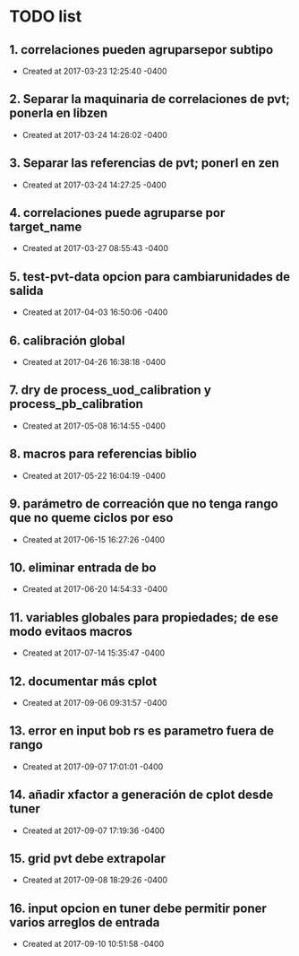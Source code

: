 # TODO list
## 1. correlaciones pueden agruparsepor subtipo
- Created at   2017-03-23 12:25:40 -0400

## 2. Separar la maquinaria de correlaciones de pvt; ponerla en libzen
- Created at   2017-03-24 14:26:02 -0400

## 3. Separar las referencias de pvt; ponerl en zen
- Created at   2017-03-24 14:27:25 -0400

## 4. correlaciones puede agruparse por target_name
- Created at   2017-03-27 08:55:43 -0400

## 5. test-pvt-data opcion para cambiarunidades de salida
- Created at   2017-04-03 16:50:06 -0400

## 6. calibración global
- Created at   2017-04-26 16:38:18 -0400

## 7. dry de process_uod_calibration y process_pb_calibration
- Created at   2017-05-08 16:14:55 -0400

## 8. macros para referencias biblio
- Created at   2017-05-22 16:04:19 -0400

## 9. parámetro de correación que no tenga rango que no queme ciclos por eso
- Created at   2017-06-15 16:27:26 -0400

## 10. eliminar entrada de bo
- Created at   2017-06-20 14:54:33 -0400

## 11. variables globales para propiedades; de ese modo evitaos macros
- Created at   2017-07-14 15:35:47 -0400

## 12. documentar más cplot
- Created at   2017-09-06 09:31:57 -0400

## 13. error en input bob rs es parametro fuera de rango
- Created at   2017-09-07 17:01:01 -0400

## 14. añadir xfactor a generación de cplot desde tuner
- Created at   2017-09-07 17:19:36 -0400

## 15. grid pvt debe extrapolar
- Created at   2017-09-08 18:29:26 -0400

## 16. input opcion en tuner debe permitir poner varios arreglos de entrada
- Created at   2017-09-10 10:51:58 -0400


